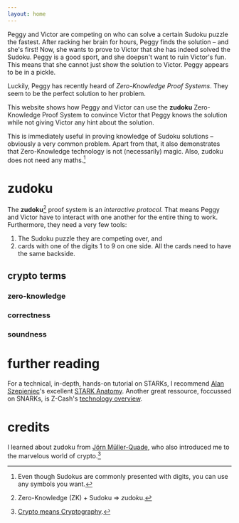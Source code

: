 ```yaml
---
layout: home
---
```

Peggy and Victor are competing on who can solve a certain Sudoku puzzle the fastest.
After racking her brain for hours, Peggy finds the solution – and she's first!
Now, she wants to prove to Victor that she has indeed solved the Sudoku.
Peggy is a good sport, and she doepsn't want to ruin Victor's fun.
This means that she cannot just show the solution to Victor.
Peggy appears to be in a pickle.

Luckily, Peggy has recently heard of _Zero-Knowledge Proof Systems_.
They seem to be the perfect solution to her problem.

This website shows how Peggy and Victor can use the  **zudoku** Zero-Knowledge Proof System to convince Victor that Peggy knows the solution while not giving Victor any hint about the solution.

This is immediately useful in proving knowledge of Sudoku solutions – obviously a very common problem.
Apart from that, it also demonstrates that Zero-Knowledge technology is not (necessarily) magic.
Also, zudoku does not need any maths.[^no-math]

# zudoku

The **zudoku**[^zudoku] proof system is an _interactive protocol_.
That means Peggy and Victor have to interact with one another for the entire thing to work.
Furthermore, they need a very few tools:
1. The Sudoku puzzle they are competing over, and
1. cards with one of the digits 1 to 9 on one side. All the cards need to have the same backside.

## crypto terms

### zero-knowledge

### correctness

### soundness

# further reading

For a technical, in-depth, hands-on tutorial on STARKs, I recommend [Alan Szepieniec](https://asz.ink/)'s excellent [STARK Anatomy](https://aszepieniec.github.io/stark-anatomy/).
Another great ressource, foccussed on SNARKs, is Z-Cash's [technology overview](https://z.cash/technology/zksnarks/).

# credits

I learned about zudoku from [Jörn Müller-Quade](https://crypto.iti.kit.edu/english/head-of-institute.php), who also introduced me to the marvelous world of crypto.[^crypto]


[^no-math]: Even though Sudokus are commonly presented with digits, you can use any symbols you want.
[^zudoku]: Zero-Knowledge (ZK) + Sudoku ⇒ *z*udo*k*u.
[^crypto]: [Crypto means Cryptography](https://en.wikipedia.org/wiki/Crypto_naming_controversy).
